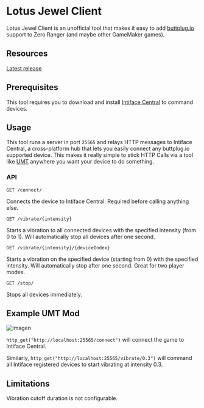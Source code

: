 # Lotus Jewel Client
Lotus Jewel Client is an unofficial tool that makes it easy to add [buttplug.io](https://buttplug.io/) support to Zero Ranger (and maybe other GameMaker games).

## Resources
[Latest release](https://github.com/Ripazhakgggdkp/lotus-jewel-client/releases)

## Prerequisites
This tool requires you to download and install [Intiface Central](https://intiface.com/central/) to command devices.

## Usage
This tool runs a server in port `25565` and relays HTTP messages to Intiface Central, a cross-platform hub that lets you easily connect any buttplug.io supported device. This makes it really simple to stick HTTP Calls via a tool like [UMT](https://github.com/krzys-h/UndertaleModTool) anywhere you want your device to do something. 

### API
`GET /connect/`

Connects the device to Intiface Central. Required before calling anything else.

`GET /vibrate/{intensity}`

Starts a vibration to all connected devices with the specified intensity (from 0 to 1). Will automatically stop all devices after one second.

`GET /vibrate/{intensity}/{deviceIndex}`

Starts a vibration on the specified device (starting from 0) with the specified intensity. Will automatically stop after one second. Great for two player modes.

`GET /stop/`

Stops all devices immediately. 

## Example UMT Mod
 
![imagen](https://user-images.githubusercontent.com/3671809/209412034-3187694d-a180-4f78-89b4-07c3ae8373b1.png)
 
`http_get("http://localhost:25565/connect")` will connect the game to Intiface Central.

Similarly, `http_get("http://localhost:25565/vibrate/0.3")` will command all Intiface registered devices to start vibrating at intensity 0.3.

## Limitations
Vibration cutoff duration is not configurable.
